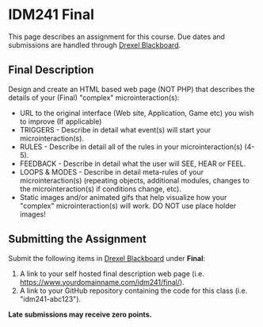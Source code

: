 # IDM241 Final

This page describes an assignment for this course. Due dates and submissions are handled through [Drexel Blackboard](https://learn.dcollege.net/).

## Final Description

Design and create an HTML based web page (NOT PHP) that describes the details of your (Final) "complex" microinteraction(s):

- URL to the original interface (Web site, Application, Game etc) you wish to improve (If applicable)
- TRIGGERS - Describe in detail what event(s) will start your microinteraction(s).
- RULES - Describe in detail all of the rules in your microinteraction(s) (4-5).
- FEEDBACK - Describe in detail what the user will SEE, HEAR or FEEL.
- LOOPS & MODES - Describe in detail meta-rules of your microinteraction(s) (repeating objects, additional modules, changes to the microinteraction(s) if conditions change, etc).
- Static images and/or animated gifs that help visualize how your "complex" microinteraction(s) will work. DO NOT use place holder images!

## Submitting the Assignment

Submit the following items in [Drexel Blackboard](https://learn.dcollege.net/) under **Final**:

1. A link to your self hosted final description web page (i.e. https://www.yourdomainname.com/idm241/final/).
1. A link to your GitHub repository containing the code for this class (i.e. "idm241-abc123").

**Late submissions may receive zero points.**